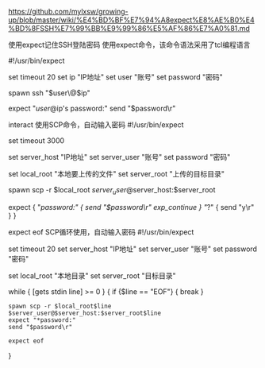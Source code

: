 

https://github.com/mylxsw/growing-up/blob/master/wiki/%E4%BD%BF%E7%94%A8expect%E8%AE%B0%E4%BD%8FSSH%E7%99%BB%E9%99%86%E5%AF%86%E7%A0%81.md

使用expect记住SSH登陆密码
使用expect命令，该命令语法采用了tcl编程语言

#!/usr/bin/expect

set timeout 20
set ip "IP地址"
set user "账号"
set password "密码"

spawn ssh "$user\@$ip"

expect "$user@$ip's password:"
send "$password\r"

interact
使用SCP命令，自动输入密码
#!/usr/bin/expect

set timeout 3000

set server_host "IP地址"
set server_user "账号"
set password "密码"

set local_root "本地要上传的文件"
set server_root "上传的目标目录"

spawn scp -r $local_root $server_user@$server_host:$server_root

expect {
    "*password:" {
        send "$password\r"
        exp_continue
    }
    "*?" {
        send "y\r"
    }
}

expect eof
SCP循环使用，自动输入密码
#!/usr/bin/expect

set timeout 20
set server_host "IP地址"
set server_user "账号"
set password "密码"

set local_root "本地目录"
set server_root "目标目录"

while { [gets stdin line] >= 0 } {
    if {$line == "EOF"} {
        break
    }

    spawn scp -r $local_root$line $server_user@$server_host:$server_root$line
    expect "*password:"
    send "$password\r"

    expect eof
}